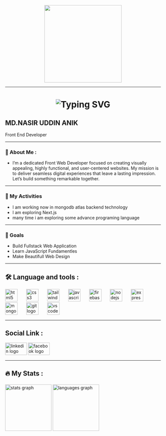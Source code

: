 <div align="center">
  <img height="250" src="https://i.ibb.co.com/QFqphNLk/Black-Modern-Personal-Linked-In-Banner-1.png"  />
</div>

---

<h1 align="center">
  <img src="https://readme-typing-svg.demolab.com?font=Fira+Code&weight=500&size=36&duration=4000&pause=500&color=009BC1&center=true&vCenter=true&width=620&lines=+WELCOME+" alt="Typing SVG" />
</h1>

<h2 align="left">MD.NASIR UDDIN ANIK</h2>
<P align="left">Front End Developer</P>

---

### 🎨 About Me :
- I’m a dedicated Front Web Developer focused on creating visually appealing, highly functional, and user-centered websites. My mission is to deliver seamless digital experiences that leave a lasting impression. Let’s build something remarkable together.

---

### 🎯 My Activities
- I am working now in mongodb atlas backend technology
- I am exploring Next.js
- many time i am exploring some advance programing language

---

### 🎯 Goals
- Build Fullstack Web Application
- Learn JavaScript Fundamentles
- Make Beautifull Web Design

---

<h2 align="left">🛠 Language and tools :</h2>

<div align="left">
  <img src="https://cdn.jsdelivr.net/gh/devicons/devicon/icons/html5/html5-original.svg" height="40" alt="html5 logo"  />
  <img width="20" />
  <img src="https://cdn.jsdelivr.net/gh/devicons/devicon/icons/css3/css3-original.svg" height="40" alt="css3 logo"  />
  <img width="20" />
  <img src="https://cdn.jsdelivr.net/gh/devicons/devicon/icons/tailwindcss/tailwindcss-original-wordmark.svg" height="40" alt="tailwindcss logo"  />
  <img width="20" />
  <img src="https://cdn.jsdelivr.net/gh/devicons/devicon/icons/javascript/javascript-original.svg" height="40" alt="javascript logo"  />
  <img width="20" />
  <img src="https://cdn.jsdelivr.net/gh/devicons/devicon/icons/firebase/firebase-plain.svg" height="40" alt="firebase logo"  />
  <img width="20" />
  <img src="https://cdn.jsdelivr.net/gh/devicons/devicon/icons/nodejs/nodejs-original.svg" height="40" alt="nodejs logo"  />
  <img width="20" />
  <img src="https://cdn.jsdelivr.net/gh/devicons/devicon/icons/express/express-original.svg" calssName="bg-gray-500 rounded-xl" height="40" alt="express logo"  />
  <img width="20" />
  <img src="https://cdn.jsdelivr.net/gh/devicons/devicon/icons/mongodb/mongodb-original.svg" height="40" alt="mongodb logo"  />
  <img width="20" />
  <img src="https://cdn.jsdelivr.net/gh/devicons/devicon/icons/git/git-original.svg" height="40" alt="git logo"  />
  <img width="20" />
  <img src="https://cdn.jsdelivr.net/gh/devicons/devicon/icons/vscode/vscode-original.svg" height="40" alt="vscode logo"  />
</div>

---

<h2 align="left">Social Link :</h2>

<div align="left">
  <img src="https://raw.githubusercontent.com/maurodesouza/profile-readme-generator/master/src/assets/icons/social/linkedin/default.svg" width="70" height="40" alt="linkedin logo"  />
  <a href="https://www.facebook.com/profile.php?id=100056252312818" target="_blank">
    <img src="https://raw.githubusercontent.com/maurodesouza/profile-readme-generator/master/src/assets/icons/social/facebook/default.svg" width="70" height="40" alt="facebook logo"  />
  </a>
</div>

---

<h2 align="left">🔥   My Stats :</h2>

###

<div align="left">
  <img src="https://github-readme-stats.vercel.app/api?username=mdnasiruddin78&hide_title=false&hide_rank=false&show_icons=true&include_all_commits=true&count_private=true&disable_animations=false&theme=dracula&locale=en&hide_border=false&order=1" height="150" alt="stats graph"  />
  <img src="https://github-readme-stats.vercel.app/api/top-langs?username=mdnasiruddin78&locale=en&hide_title=false&layout=compact&card_width=320&langs_count=5&theme=dracula&hide_border=false&order=2" height="150" alt="languages graph"  />
</div>

###
